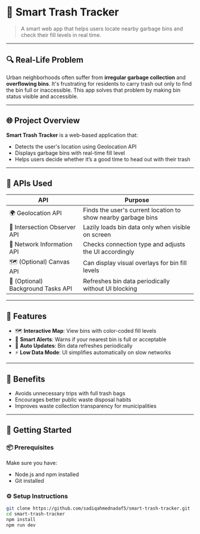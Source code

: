 # 🧠 Smart Trash Tracker

> A smart web app that helps users locate nearby garbage bins and check their fill levels in real time.

---

## 🔍 Real-Life Problem

Urban neighborhoods often suffer from **irregular garbage collection** and **overflowing bins**. It's frustrating for residents to carry trash out only to find the bin full or inaccessible. This app solves that problem by making bin status visible and accessible.

---

## 🌐 Project Overview

**Smart Trash Tracker** is a web-based application that:
- Detects the user's location using Geolocation API
- Displays garbage bins with real-time fill level
- Helps users decide whether it’s a good time to head out with their trash

---

## 🧰 APIs Used

| API | Purpose |
|-----|---------|
| 🌍 Geolocation API | Finds the user's current location to show nearby garbage bins |
| 👀 Intersection Observer API | Lazily loads bin data only when visible on screen |
| 📶 Network Information API | Checks connection type and adjusts the UI accordingly |
| 🗺️ (Optional) Canvas API | Can display visual overlays for bin fill levels |
| 🔁 (Optional) Background Tasks API | Refreshes bin data periodically without UI blocking |

---

## 📱 Features

- 🗺️ **Interactive Map**: View bins with color-coded fill levels  
- 🔔 **Smart Alerts**: Warns if your nearest bin is full or acceptable  
- 🔄 **Auto Updates**: Bin data refreshes periodically  
- ⚡ **Low Data Mode**: UI simplifies automatically on slow networks  

---

## 🎯 Benefits

- Avoids unnecessary trips with full trash bags  
- Encourages better public waste disposal habits  
- Improves waste collection transparency for municipalities  

---

## 🚀 Getting Started

### 📦 Prerequisites

Make sure you have:

- Node.js and npm installed
- Git installed

### ⚙️ Setup Instructions

```bash
git clone https://github.com/sadiqahmednadaf5/smart-trash-tracker.git
cd smart-trash-tracker
npm install
npm run dev

